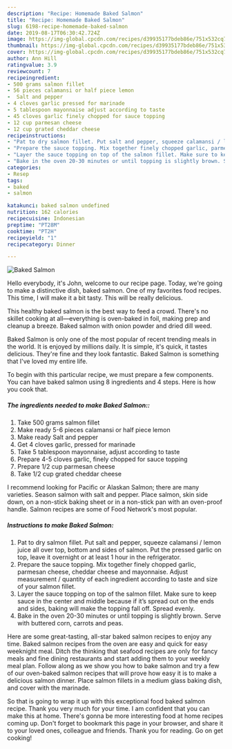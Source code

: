 ```yaml
---
description: "Recipe: Homemade Baked Salmon"
title: "Recipe: Homemade Baked Salmon"
slug: 6198-recipe-homemade-baked-salmon
date: 2019-08-17T06:30:42.724Z
image: https://img-global.cpcdn.com/recipes/d39935177bdeb86e/751x532cq70/baked-salmon-recipe-main-photo.jpg
thumbnail: https://img-global.cpcdn.com/recipes/d39935177bdeb86e/751x532cq70/baked-salmon-recipe-main-photo.jpg
cover: https://img-global.cpcdn.com/recipes/d39935177bdeb86e/751x532cq70/baked-salmon-recipe-main-photo.jpg
author: Ann Hill
ratingvalue: 3.9
reviewcount: 7
recipeingredient:
- 500 grams salmon fillet
- 56 pieces calamansi or half piece lemon
-  Salt and pepper
- 4 cloves garlic pressed for marinade
- 5 tablespoon mayonnaise adjust according to taste
- 45 cloves garlic finely chopped for sauce topping
- 12 cup parmesan cheese
- 12 cup grated cheddar cheese
recipeinstructions:
- "Pat to dry salmon fillet. Put salt and pepper, squeeze calamansi / lemon juice all over top, bottom and sides of salmon. Put the pressed garlic on top, leave it overnight or at least 1 hour in the refrigerator."
- "Prepare the sauce topping. Mix together finely chopped garlic, parmesan cheese, cheddar cheese and mayonnaise. Adjust measurement / quantity of each ingredient according to taste and size of your salmon fillet."
- "Layer the sauce topping on top of the salmon fillet. Make sure to keep sauce in the center and middle because if it’s spread out on the ends and sides, baking will make the topping fall off. Spread evenly."
- "Bake in the oven 20-30 minutes or until topping is slightly brown. Serve with buttered corn, carrots and peas."
categories:
- Resep
tags:
- baked
- salmon

katakunci: baked salmon undefined
nutrition: 162 calories
recipecuisine: Indonesian
preptime: "PT28M"
cooktime: "PT2H"
recipeyield: "1"
recipecategory: Dinner

---
```



![Baked Salmon](https://img-global.cpcdn.com/recipes/d39935177bdeb86e/751x532cq70/baked-salmon-recipe-main-photo.jpg)

Hello everybody, it's John, welcome to our recipe page. Today, we're going to make a distinctive dish, baked salmon. One of my favorites food recipes. This time, I will make it a bit tasty. This will be really delicious.

This healthy baked salmon is the best way to feed a crowd. There&#39;s no skillet cooking at all—everything is oven-baked in foil, making prep and cleanup a breeze. Baked salmon with onion powder and dried dill weed.

Baked Salmon is only one of the most popular of recent trending meals in the world. It is enjoyed by millions daily. It is simple, it's quick, it tastes delicious. They're fine and they look fantastic. Baked Salmon is something that I've loved my entire life.


To begin with this particular recipe, we must prepare a few components. You can have baked salmon using 8 ingredients and 4 steps. Here is how you cook that.

##### The ingredients needed to make Baked Salmon::

1. Take 500 grams salmon fillet
1. Make ready 5-6 pieces calamansi or half piece lemon
1. Make ready  Salt and pepper
1. Get 4 cloves garlic, pressed for marinade
1. Take 5 tablespoon mayonnaise, adjust according to taste
1. Prepare 4-5 cloves garlic, finely chopped for sauce topping
1. Prepare 1/2 cup parmesan cheese
1. Take 1/2 cup grated cheddar cheese


I recommend looking for Pacific or Alaskan Salmon; there are many varieties. Season salmon with salt and pepper. Place salmon, skin side down, on a non-stick baking sheet or in a non-stick pan with an oven-proof handle. Salmon recipes are some of Food Network&#39;s most popular. 

##### Instructions to make Baked Salmon:

1. Pat to dry salmon fillet. Put salt and pepper, squeeze calamansi / lemon juice all over top, bottom and sides of salmon. Put the pressed garlic on top, leave it overnight or at least 1 hour in the refrigerator.
1. Prepare the sauce topping. Mix together finely chopped garlic, parmesan cheese, cheddar cheese and mayonnaise. Adjust measurement / quantity of each ingredient according to taste and size of your salmon fillet.
1. Layer the sauce topping on top of the salmon fillet. Make sure to keep sauce in the center and middle because if it’s spread out on the ends and sides, baking will make the topping fall off. Spread evenly.
1. Bake in the oven 20-30 minutes or until topping is slightly brown. Serve with buttered corn, carrots and peas.


Here are some great-tasting, all-star baked salmon recipes to enjoy any time. Baked salmon recipes from the oven are easy and quick for easy weeknight meal. Ditch the thinking that seafood recipes are only for fancy meals and fine dining restaurants and start adding them to your weekly meal plan. Follow along as we show you how to bake salmon and try a few of our oven-baked salmon recipes that will prove how easy it is to make a delicious salmon dinner. Place salmon fillets in a medium glass baking dish, and cover with the marinade. 

So that is going to wrap it up with this exceptional food baked salmon recipe. Thank you very much for your time. I am confident that you can make this at home. There's gonna be more interesting food at home recipes coming up. Don't forget to bookmark this page in your browser, and share it to your loved ones, colleague and friends. Thank you for reading. Go on get cooking!
